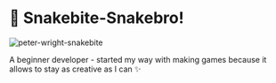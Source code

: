 # 🐍 Snakebite-Snakebro!

![peter-wright-snakebite](https://github.com/Snakebro180/snakebro180/assets/151753565/b99d481a-f320-4488-a5cb-db26226c1999)

A beginner developer - started my way with making games because it allows to stay as creative as I can ✨
<!--
**Snakebro180/snakebro180** is a ✨ _special_ ✨ repository because its `README.md` (this file) appears on your GitHub profile.

Here are some ideas to get you started:

- 🔭 I’m currently working on ...
- 🌱 I’m currently learning ...
- 👯 I’m looking to collaborate on ...
- 🤔 I’m looking for help with ...
- 💬 Ask me about ...
- 📫 How to reach me: ...
- 😄 Pronouns: ...
- ⚡ Fun fact: ...
-->
